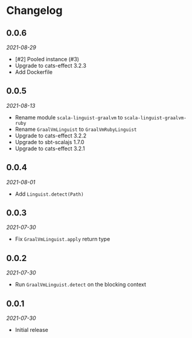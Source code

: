 # Changelog

## 0.0.6

_2021-08-29_

* [#2] Pooled instance (#3)
* Upgrade to cats-effect 3.2.3
* Add Dockerfile

## 0.0.5

_2021-08-13_

 * Rename module `scala-linguist-graalvm` to `scala-linguist-graalvm-ruby`
 * Rename `GraalVmLinguist` to `GraalVmRubyLinguist`
 * Upgrade to cats-effect 3.2.2
 * Upgrade to sbt-scalajs 1.7.0
 * Upgrade to cats-effect 3.2.1

## 0.0.4

_2021-08-01_

 * Add `Linguist.detect(Path)`

## 0.0.3

_2021-07-30_

 * Fix `GraalVmLinguist.apply` return type

## 0.0.2

_2021-07-30_

 * Run `GraalVmLinguist.detect` on the blocking context

## 0.0.1

_2021-07-30_

 * Initial release